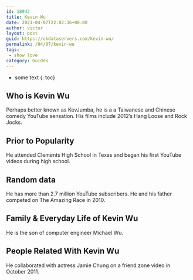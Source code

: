 ```yaml
---
id: 18942
title: Kevin Wu
date: 2021-04-07T22:02:36+00:00
author: victor
layout: post
guid: https://ukdataservers.com/kevin-wu/
permalink: /04/07/kevin-wu
tags:
 - show love
category: Guides
---
```


* some text
{: toc}


## Who is Kevin Wu



Perhaps better known as KevJumba, he is a a Taiwanese and Chinese comedy YouTube sensation. His films include 2012&#8217;s Hang Loose and Rock Jocks.

                
                
                
## Prior to Popularity



He attended Clements High School in Texas and began his first YouTube videos during high school.

                
                
                
## Random data



He has more than 2.7 million YouTube subscribers. He and his father competed on The Amazing Race in 2010.

                
                
                
## Family & Everyday Life of Kevin Wu



He is the son of computer engineer Michael Wu.

                
                
                
## People Related With Kevin Wu



He collaborated with actress Jamie Chung on a friend zone video in October 2011.

                
              
            
          
          
          